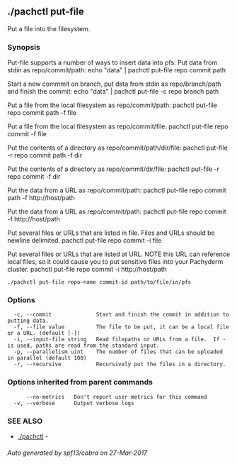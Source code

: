 ## ./pachctl put-file

Put a file into the filesystem.

### Synopsis


Put-file supports a number of ways to insert data into pfs:
Put data from stdin as repo/commit/path:
	echo "data" | pachctl put-file repo commit path

Start a new commmit on branch, put data from stdin as repo/branch/path and
finish the commit:
	echo "data" | pachctl put-file -c repo branch path

Put a file from the local filesystem as repo/commit/path:
	pachctl put-file repo commit path -f file

Put a file from the local filesystem as repo/commit/file:
	pachctl put-file repo commit -f file

Put the contents of a directory as repo/commit/path/dir/file:
	pachctl put-file -r repo commit path -f dir

Put the contents of a directory as repo/commit/dir/file:
	pachctl put-file -r repo commit -f dir

Put the data from a URL as repo/commit/path:
	pachctl put-file repo commit path -f http://host/path

Put the data from a URL as repo/commit/path:
	pachctl put-file repo commit -f http://host/path

Put several files or URLs that are listed in file.
Files and URLs should be newline delimited.
	pachctl put-file repo commit -i file

Put several files or URLs that are listed at URL.
NOTE this URL can reference local files, so it could cause you to put sensitive
files into your Pachyderm cluster.
	pachctl put-file repo commit -i http://host/path


```
./pachctl put-file repo-name commit-id path/to/file/in/pfs
```

### Options

```
  -c, --commit              Start and finish the commit in addition to putting data.
  -f, --file value          The file to be put, it can be a local file or a URL. (default [-])
  -i, --input-file string   Read filepaths or URLs from a file.  If - is used, paths are read from the standard input.
  -p, --parallelism uint    The number of files that can be uploaded in parallel (default 100)
  -r, --recursive           Recursively put the files in a directory.
```

### Options inherited from parent commands

```
      --no-metrics   Don't report user metrics for this command
  -v, --verbose      Output verbose logs
```

### SEE ALSO
* [./pachctl](./pachctl.md)	 - 

###### Auto generated by spf13/cobra on 27-Mar-2017
